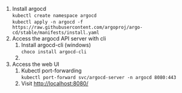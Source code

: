 1. Install argocd  
        `kubectl create namespace argocd`  
        `kubectl apply -n argocd -f https://raw.githubusercontent.com/argoproj/argo-cd/stable/manifests/install.yaml`
2. Access the argocd API server with cli
    1. Install argocd-cli (windows)  
        `choco install argocd-cli`
    2. 
3. Access the web UI
    1. Kubectl port-forwarding  
        `kubectl port-forward svc/argocd-server -n argocd 8080:443`
    2. Visit <http://localhost:8080/>

